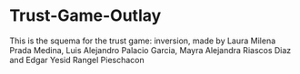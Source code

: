 # Trust-Game-Outlay
This is the squema for the trust game: inversion, made by Laura Milena Prada Medina, Luis Alejandro Palacio Garcia, Mayra Alejandra Riascos Diaz and Edgar Yesid Rangel Pieschacon
